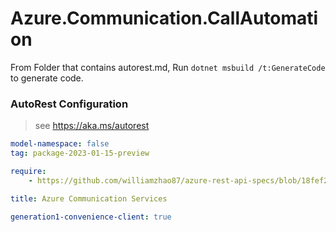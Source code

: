 # Azure.Communication.CallAutomation

From Folder that contains autorest.md, Run `dotnet msbuild /t:GenerateCode` to generate code.

### AutoRest Configuration
> see https://aka.ms/autorest

```yaml
model-namespace: false
tag: package-2023-01-15-preview

require:
    - https://github.com/williamzhao87/azure-rest-api-specs/blob/18fef29e753a6637d5639874ab20825003ae2077/specification/communication/data-plane/CallAutomation/readme.md

title: Azure Communication Services

generation1-convenience-client: true
```
